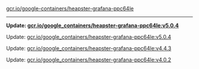 [gcr.io/google-containers/heapster-grafana-ppc64le](https://hub.docker.com/r/cruse/heapster-grafana-ppc64le/tags/) 

----
**Update: [gcr.io/google_containers/heapster-grafana-ppc64le:v5.0.4](https://hub.docker.com/r/cruse/heapster-grafana-ppc64le/tags/)**

Update: [gcr.io/google_containers/heapster-grafana-ppc64le:v5.0.4](https://hub.docker.com/r/cruse/heapster-grafana-ppc64le/tags/)

Update: [gcr.io/google_containers/heapster-grafana-ppc64le:v4.4.3](https://hub.docker.com/r/cruse/heapster-grafana-ppc64le/tags/)

Update: [gcr.io/google_containers/heapster-grafana-ppc64le:v4.0.2](https://hub.docker.com/r/cruse/heapster-grafana-ppc64le/tags/)

